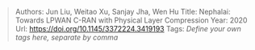 > Authors: Jun Liu, Weitao Xu, Sanjay Jha, Wen Hu
> Title: Nephalai: Towards LPWAN C-RAN with Physical Layer Compression
> Year: 2020
> Url: https://doi.org/10.1145/3372224.3419193
> Tags: *Define your own tags here, separate by comma*